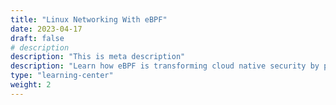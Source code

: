 ```yaml
---
title: "Linux Networking With eBPF"
date: 2023-04-17
draft: false
# description
description: "This is meta description"
description: "Learn how eBPF is transforming cloud native security by providing a flexible and efficient way to monitor and secure your cloud infrastructure through custom programs that run inside the Linux kernel, enabling powerful capabilities such as network traffic analysis, system call tracing, and custom firewall and load balancer implementations."
type: "learning-center"
weight: 2
---
```


